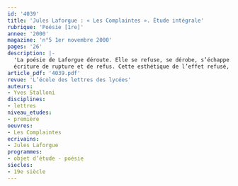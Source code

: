 ```yaml
---
id: '4039'
title: 'Jules Laforgue : « Les Complaintes ». Étude intégrale'
rubrique: 'Poésie [1re]'
annee: '2000'
magazine: 'n°5 1er novembre 2000'
pages: '26'
description: |-
  'La poésie de Laforgue déroute. Elle se refuse, se dérobe, s’échappe. On a du mal à la comprendre, même à la sentir. On y cherche en vain des lignes mélodiques continues, des épanchements lyriques personnels, des référents thématiques classiques. Le discours critique moderne n’a pas éludé cette difficulté d’approche et s’est efforcé de donner un nom, assorti parfois d’une description, à cette
  écriture de rupture et de refus. Cette esthétique de l’effet refusé, de la déviation, de la retenue aussi, cet article propose de lui donner le nom d’« oblique » et de chercher des exemples de sa mise en œuvre dans « Les Complaintes ».'
article_pdf: '4039.pdf'
revue: 'L’école des lettres des lycées'
auteurs:
- Yves Stalloni
disciplines:
- lettres
niveau_etudes:
- première
oeuvres:
- Les Complaintes
ecrivains:
- Jules Laforgue
programmes:
- objet d’étude - poésie
siecles:
- 19e siècle
---
```

